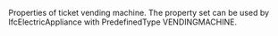 Properties of ticket vending machine. The property set can be used by IfcElectricAppliance with PredefinedType VENDINGMACHINE.
